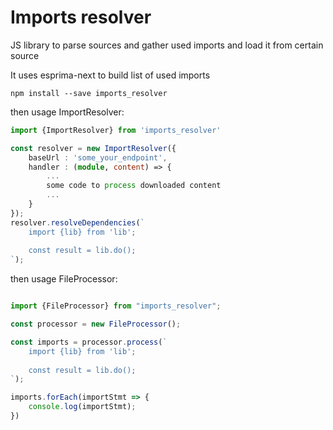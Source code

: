 # Imports resolver

JS library to parse sources and gather used imports and load it from certain source

It uses esprima-next to build list of used imports

```
npm install --save imports_resolver
```

then usage ImportResolver:

```typescript
import {ImportResolver} from 'imports_resolver'

const resolver = new ImportResolver({
    baseUrl : 'some_your_endpoint',
    handler : (module, content) => {
        ...
        some code to process downloaded content
        ...
    }
});
resolver.resolveDependencies(`
    import {lib} from 'lib';
    
    const result = lib.do();
`);
```

then usage FileProcessor:

```typescript

import {FileProcessor} from "imports_resolver";

const processor = new FileProcessor();

const imports = processor.process(`
    import {lib} from 'lib';
    
    const result = lib.do();
`);

imports.forEach(importStmt => {
    console.log(importStmt);
})

```